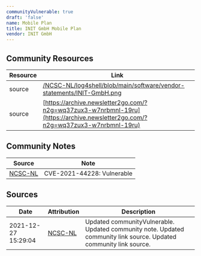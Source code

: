 ```yaml
---
communityVulnerable: true
draft: 'false'
name: Mobile Plan
title: INIT GmbH Mobile Plan
vendor: INIT GmbH
---
```



## Community Resources
| Resource | Link |
| --- | --- |
| source | [/NCSC-NL/log4shell/blob/main/software/vendor-statements/INIT-GmbH.png](/NCSC-NL/log4shell/blob/main/software/vendor-statements/INIT-GmbH.png) |
| source | [https://archive.newsletter2go.com/?n2g=wq37zux3-w7nrbmnl-19ru](https://archive.newsletter2go.com/?n2g=wq37zux3-w7nrbmnl-19ru) |

## Community Notes
| Source | Note |
| --- | --- |
| [NCSC-NL](https://github.com/NCSC-NL/log4shell/blob/main/software/README.md) | CVE-2021-44228: Vulnerable </ul> |

## Sources
| Date | Attribution | Description |
| --- | --- | --- |
| 2021-12-27 15:29:04 | [NCSC-NL](https://github.com/NCSC-NL/log4shell/blob/main/software/README.md) | Updated communityVulnerable. Updated community note. Updated community link source. Updated community link source.  |
